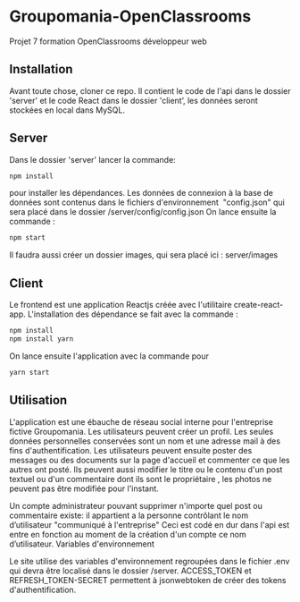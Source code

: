 # Groupomania-OpenClassrooms
Projet 7 formation OpenClassrooms développeur web 
## Installation
Avant toute chose, cloner ce repo. Il contient le code de l'api dans le dossier 'server' et le code React dans le dossier 'client’, les données seront stockées en local dans MySQL.
## Server
Dans le dossier 'server' lancer la commande:
```bash
npm install
```
pour installer les dépendances.
Les données de connexion à la base de données sont contenus dans le fichiers d'environnement   "config.json" qui sera placé dans le dossier /server/config/config.json
On lance ensuite la commande : 
```bash
npm start
```
Il faudra aussi créer un dossier images, qui sera placé ici : server/images
## Client
Le frontend est une application Reactjs créée avec l'utilitaire create-react-app. 
L'installation des dépendance se fait avec la commande :
```bash
npm install 
npm install yarn
```
On lance ensuite l'application avec la commande pour
```bash
yarn start
```
## Utilisation
L'application est une ébauche de réseau social interne pour l'entreprise fictive Groupomania.
Les utilisateurs peuvent créer un profil. Les seules données personnelles conservées sont un nom et une adresse mail à des fins d'authentification.
Les utilisateurs peuvent ensuite poster des messages ou des documents sur la page d'accueil et commenter ce que les autres ont posté. Ils peuvent aussi modifier le titre ou le contenu d'un post textuel ou d'un commentaire dont ils sont le propriétaire , les photos ne peuvent pas être modifiée pour l'instant.

Un compte administrateur pouvant supprimer n'importe quel post ou commentaire existe: il appartient a la personne contrôlant le nom d’utilisateur "communiqué à l'entreprise" Ceci est codé en dur dans l'api est entre en fonction au moment de la création d'un compte ce nom d’utilisateur.
Variables d'environnement

Le site utilise des variables d'environnement regroupées dans le fichier .env  qui devra être localisé dans le dossier /server.
ACCESS_TOKEN et REFRESH_TOKEN-SECRET permettent  à jsonwebtoken de créer des tokens d'authentification.
